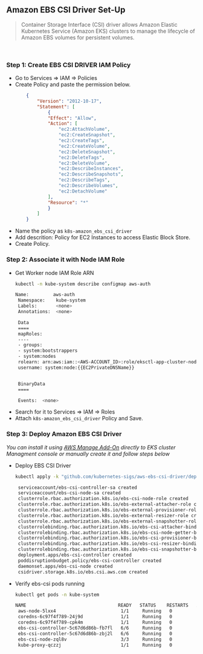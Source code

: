## Amazon EBS CSI Driver Set-Up

> Container Storage Interface (CSI) driver allows Amazon Elastic Kubernetes Service (Amazon EKS) clusters to manage the lifecycle of Amazon EBS volumes for persistent volumes.


<br />

### Step 1: Create EBS CSI DRIVER IAM Policy
 - Go to Services => IAM => Policies
 - Create Policy and paste the permission below.
    ```json
        {
            "Version": "2012-10-17",
            "Statement": [
                {
                "Effect": "Allow",
                "Action": [
                    "ec2:AttachVolume",
                    "ec2:CreateSnapshot",
                    "ec2:CreateTags",
                    "ec2:CreateVolume",
                    "ec2:DeleteSnapshot",
                    "ec2:DeleteTags",
                    "ec2:DeleteVolume",
                    "ec2:DescribeInstances",
                    "ec2:DescribeSnapshots",
                    "ec2:DescribeTags",
                    "ec2:DescribeVolumes",
                    "ec2:DetachVolume"
                ],
                "Resource": "*"
                }
            ]
        }
    ```
 - Name the policy as `k8s-amazon_ebs_csi_driver`
 - Add descrition: Policy for EC2 Instances to access Elastic Block Store.
 - Create Policy.


### Step 2:  Associate it with Node IAM Role
 - Get Worker node IAM Role ARN
   ```bash
   kubectl -n kube-system describe configmap aws-auth
   ```
   ```bash
   Name:         aws-auth
    Namespace:    kube-system
    Labels:       <none>
    Annotations:  <none>

    Data
    ====
    mapRoles:
    ----
    - groups:
    - system:bootstrappers
    - system:nodes
    rolearn: arn:aws:iam::<AWS-ACCOUNT_ID>:role/eksctl-app-cluster-nodegroup-app-NodeInstanceRole-8RS8LUB7M4GX
    username: system:node:{{EC2PrivateDNSName}}


    BinaryData
    ====

    Events:  <none>
   ```
 - Search for it to Services => IAM => Roles
 - Attach `k8s-amazon_ebs_csi_driver` Policy and Save.


### Step 3: Deploy Amazon EBS CSI Driver
*You can install it using [AWS Manage Add-On](https://docs.aws.amazon.com/eks/latest/userguide/managing-ebs-csi.html) directly to EKS cluster Managment console or manually create it and follow steps below*

 - Deploy EBS CSI Driver
   ```bash
   kubectl apply -k "github.com/kubernetes-sigs/aws-ebs-csi-driver/deploy/kubernetes/overlays/stable/?ref=master"
   ```
   ```bash
    serviceaccount/ebs-csi-controller-sa created
    serviceaccount/ebs-csi-node-sa created
    clusterrole.rbac.authorization.k8s.io/ebs-csi-node-role created
    clusterrole.rbac.authorization.k8s.io/ebs-external-attacher-role created
    clusterrole.rbac.authorization.k8s.io/ebs-external-provisioner-role created
    clusterrole.rbac.authorization.k8s.io/ebs-external-resizer-role created
    clusterrole.rbac.authorization.k8s.io/ebs-external-snapshotter-role created
    clusterrolebinding.rbac.authorization.k8s.io/ebs-csi-attacher-binding created
    clusterrolebinding.rbac.authorization.k8s.io/ebs-csi-node-getter-binding created
    clusterrolebinding.rbac.authorization.k8s.io/ebs-csi-provisioner-binding created
    clusterrolebinding.rbac.authorization.k8s.io/ebs-csi-resizer-binding created
    clusterrolebinding.rbac.authorization.k8s.io/ebs-csi-snapshotter-binding created
    deployment.apps/ebs-csi-controller created
    poddisruptionbudget.policy/ebs-csi-controller created
    daemonset.apps/ebs-csi-node created
    csidriver.storage.k8s.io/ebs.csi.aws.com created
   ```
 - Verify ebs-csi pods running
   ```bash
   kubectl get pods -n kube-system
   ```
   ```bash
   NAME                                  READY   STATUS    RESTARTS   AGE
    aws-node-5lxx4                        1/1     Running   0          34m
    coredns-6c97f4f789-24j9d              1/1     Running   0          45m
    coredns-6c97f4f789-cpk4m              1/1     Running   0          45m
    ebs-csi-controller-5c67d6d86b-fb7fl   6/6     Running   0          2m34s
    ebs-csi-controller-5c67d6d86b-zbj2l   6/6     Running   0          2m34s
    ebs-csi-node-zql8v                    3/3     Running   0          2m34s
    kube-proxy-qczzj                      1/1     Running   0          34m

   ```
